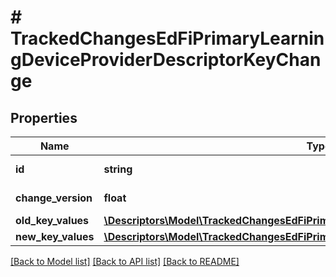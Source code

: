 # # TrackedChangesEdFiPrimaryLearningDeviceProviderDescriptorKeyChange

## Properties

Name | Type | Description | Notes
------------ | ------------- | ------------- | -------------
**id** | **string** | Resource identifier | [optional]
**change_version** | **float** | Change version | [optional]
**old_key_values** | [**\Descriptors\Model\TrackedChangesEdFiPrimaryLearningDeviceProviderDescriptorKey**](TrackedChangesEdFiPrimaryLearningDeviceProviderDescriptorKey.md) |  | [optional]
**new_key_values** | [**\Descriptors\Model\TrackedChangesEdFiPrimaryLearningDeviceProviderDescriptorKey**](TrackedChangesEdFiPrimaryLearningDeviceProviderDescriptorKey.md) |  | [optional]

[[Back to Model list]](../../README.md#models) [[Back to API list]](../../README.md#endpoints) [[Back to README]](../../README.md)
